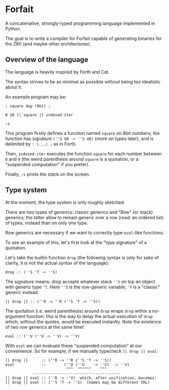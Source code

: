 # Forfait

A concatenative, strongly-typed programming language implemented in Python.

The goal is to write a compiler for Forfait capable of generating binaries for the Z80 (and maybe other architectures).

## Overview of the language

The language is heavily inspired by Forth and Cat. 

The syntax strives to be as minimal as possible without being too idealistic about it. 

An example program may be:

```
: square dup *8bit ;

0 10 [| square |] indexed-iter

:s
```

This program firstly defines a function named `square` on 8bit numbers; the function has signature `(''S U8 -> ''S U8)` (more on types later), and is delimited by `: (...) ;` as in Forth.

Then, `indexed-iter` executes the function `square` for each number between `0` and `9` (the weird parenthesis around `square` is a quotation, or a "suspended computation" if you prefer).

Finally, `:s` prints the stack on the screen.

## Type system

At the moment, the type system is only roughly sketched. 

There are two types of generics: classic generics and "Row" (or stack) generics; the latter allow to remain generic over a row (read: an ordered list) of types, instead than on only one type. 

Row generics are necessary if we want to correctly type `eval`-like functions. 

To see an example of this, let's first look at the "type signature" of a quotation.

Let's take the builtin function `drop` (the following syntax is only for sake of clarity, it is not the actual syntax of the language):

`drop :: (''S 'T -> ''S)`

The signature means: drop accepts whatever stack `''S` on top an object with generic type `'T`. Here `''S` is the row-generic variable, `'T` is a "classic" generic instead.

`[| drop |] :: (''R -> ''R (''S 'T -> ''S))`

The quotation (i.e. weird parenthesis) around `drop` wraps `drop` within a no-argument function: this is the way to delay the actual esecution of `drop` which, without the quotes, would be executed instantly. Note the existence of two row generics at the same time!

`eval :: (''U (''U -> ''V) -> ''V)`

With `eval` we can evaluate these "suspended computation" at our convenience. So for example, if we manually typecheck `[| drop |] eval`:

```
[| drop |]      :: (''R -> ''R (''S 'T -> ''S))
eval            ::        (''U (''U    -> ''V)  -> ''V)
                           ^^^  ^^^^^^    ^^^  
            ---------------------------------------
[| drop |] eval :: (''R -> ''V)  which, after unification, becomes:
[| drop |] eval :: (''S 'T -> ''S)  (names may be different IRL)
           
```